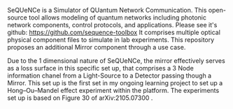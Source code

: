 SeQUeNCe is a Simulator of QUantum Network Communication. This open-source tool allows modeling of quantum networks including photonic network components, control protocols, and applications.
Please see it's github: https://github.com/sequence-toolbox
It comprises multiple optical physical component files to simulate in lab experiments. 
This repository proposes an additional Mirror component through a use case.

Due to the 1 dimensional nature of SeQUeNCe, the mirror effectively serves as a loss surface in this specific set up, that comprises a 3 Node information chanel from a Light-Source to a Detector passing though a Mirror. 
This set up is the first set in my ongoing learning project to set up a Hong–Ou–Mandel effect experiment within the platform. The experiments set up is based on Figure 30 of 	arXiv:2105.07300 .
